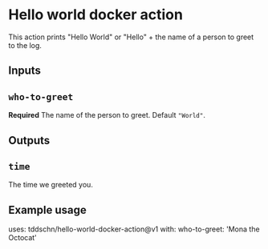 # Hello world docker action

This action prints "Hello World" or "Hello" + the name of a person to greet to the log.

## Inputs

## `who-to-greet`

**Required** The name of the person to greet. Default `"World"`.

## Outputs

## `time`

The time we greeted you.

## Example usage

uses: tddschn/hello-world-docker-action@v1
with:
  who-to-greet: 'Mona the Octocat'
